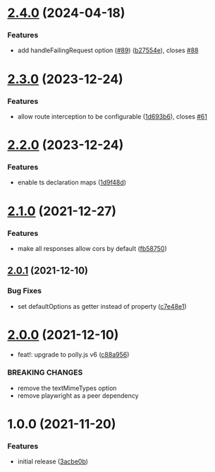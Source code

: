 # [2.4.0](https://github.com/redabacha/polly-adapter-playwright/compare/v2.3.0...v2.4.0) (2024-04-18)


### Features

* add handleFailingRequest option ([#89](https://github.com/redabacha/polly-adapter-playwright/issues/89)) ([b27554e](https://github.com/redabacha/polly-adapter-playwright/commit/b27554eba3544a461c4aee2be27f129fb692be14)), closes [#88](https://github.com/redabacha/polly-adapter-playwright/issues/88)

# [2.3.0](https://github.com/redabacha/polly-adapter-playwright/compare/v2.2.0...v2.3.0) (2023-12-24)

### Features

- allow route interception to be configurable ([1d693b6](https://github.com/redabacha/polly-adapter-playwright/commit/1d693b67279c4474571762437cb6870b43574b1a)), closes [#61](https://github.com/redabacha/polly-adapter-playwright/issues/61)

# [2.2.0](https://github.com/redabacha/polly-adapter-playwright/compare/v2.1.0...v2.2.0) (2023-12-24)

### Features

- enable ts declaration maps ([1d9f48d](https://github.com/redabacha/polly-adapter-playwright/commit/1d9f48dfc3c9c09e59223a4efba1291be3df341e))

# [2.1.0](https://github.com/redabacha/polly-adapter-playwright/compare/v2.0.1...v2.1.0) (2021-12-27)

### Features

- make all responses allow cors by default ([fb58750](https://github.com/redabacha/polly-adapter-playwright/commit/fb58750ed6109597becbed479d7630d3e516dc20))

## [2.0.1](https://github.com/redabacha/polly-adapter-playwright/compare/v2.0.0...v2.0.1) (2021-12-10)

### Bug Fixes

- set defaultOptions as getter instead of property ([c7e48e1](https://github.com/redabacha/polly-adapter-playwright/commit/c7e48e1733985cd50ccc4e7b98b693a26d9b952b))

# [2.0.0](https://github.com/redabacha/polly-adapter-playwright/compare/v1.0.0...v2.0.0) (2021-12-10)

- feat!: upgrade to polly.js v6 ([c88a956](https://github.com/redabacha/polly-adapter-playwright/commit/c88a95612ad269557d07262fa51f73986c8678c4))

### BREAKING CHANGES

- remove the textMimeTypes option
- remove playwright as a peer dependency

# 1.0.0 (2021-11-20)

### Features

- initial release ([3acbe0b](https://github.com/redabacha/polly-adapter-playwright/commit/3acbe0b6367c9a6148f134b6acae77aa672afd45))
